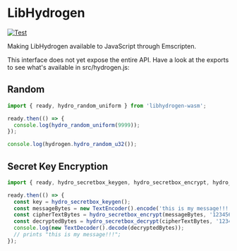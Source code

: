 # LibHydrogen

[![Test](https://github.com/stevecrozz/libhydrogen-wasm/actions/workflows/test.yml/badge.svg)](https://github.com/stevecrozz/libhydrogen-wasm/actions/workflows/test.yml)

Making LibHydrogen available to JavaScript through Emscripten.

This interface does not yet expose the entire API. Have a look at the exports to see what's available in src/hydrogen.js:

## Random
~~~js
import { ready, hydro_random_uniform } from 'libhydrogen-wasm';

ready.then(() => {
  console.log(hydro_random_uniform(9999));
});

console.log(hydrogen.hydro_random_u32());
~~~

## Secret Key Encryption
~~~js
import { ready, hydro_secretbox_keygen, hydro_secretbox_encrypt, hydro_secretbox_decrypt } from 'libhydrogen-wasm';

ready.then(() => {
  const key = hydro_secretbox_keygen();
  const messageBytes = new TextEncoder().encode('this is my message!!!');
  const cipherTextBytes = hydro_secretbox_encrypt(messageBytes, '12345678', key);
  const decryptedBytes = hydro_secretbox_decrypt(cipherTextBytes, '12345678', key);
  console.log(new TextDecoder().decode(decryptedBytes));
  // prints "this is my message!!!";
});
~~~
